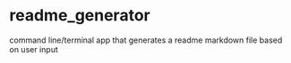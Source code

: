 # readme_generator
command line/terminal app that generates a readme markdown file based on user input
